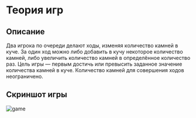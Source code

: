 # Теория игр

## Описание 
Два игрока по очереди делают ходы, изменяя количество камней в куче. За один ход можно либо добавить в кучу некоторое количество камней, либо увеличить количество камней в определённое количество раз. Цель игры — первым достичь или превысить заданное значение количества камней в куче. Количество камней для совершения ходов неограничено.

## Скриншот игры
![game](https://github.com/user-attachments/assets/71913336-7cb0-47e2-8323-454839d2fc4a)
